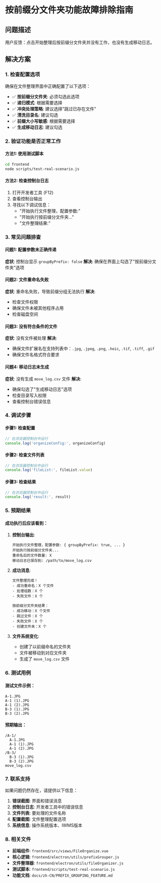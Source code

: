 # 按前缀分文件夹功能故障排除指南

## 问题描述
用户反馈：点击开始整理后按前缀分文件夹并没有工作，也没有生成移动日志。

## 解决方案

### 1. 检查配置选项
确保在文件整理界面中正确配置了以下选项：

- ✅ **按前缀分文件夹**: 必须勾选此选项
- ✅ **递归模式**: 根据需要选择
- ✅ **冲突处理策略**: 建议选择"跳过已存在文件"
- ✅ **清洗目录名**: 建议勾选
- ✅ **前缀大小写敏感**: 根据需要选择
- ✅ **生成移动日志**: 建议勾选

### 2. 验证功能是否正常工作

#### 方法1: 使用测试脚本
```bash
cd frontend
node scripts/test-real-scenario.js
```

#### 方法2: 检查控制台日志
1. 打开开发者工具 (F12)
2. 查看控制台输出
3. 寻找以下调试信息：
   - "开始执行文件整理，配置参数:"
   - "开始执行按前缀分文件夹..."
   - "文件整理结果:"

### 3. 常见问题排查

#### 问题1: 配置参数未正确传递
**症状**: 控制台显示 `groupByPrefix: false`
**解决**: 确保在界面上勾选了"按前缀分文件夹"选项

#### 问题2: 文件重命名失败
**症状**: 重命名失败，导致前缀分组无法执行
**解决**: 
- 检查文件权限
- 确保文件未被其他程序占用
- 检查磁盘空间

#### 问题3: 没有符合条件的文件
**症状**: 没有文件被处理
**解决**: 
- 确保文件扩展名在支持列表中：`.jpg`, `.jpeg`, `.png`, `.heic`, `.tif`, `.tiff`, `.gif`
- 确保文件名格式符合要求

#### 问题4: 移动日志未生成
**症状**: 没有生成 `move_log.csv` 文件
**解决**:
- 确保勾选了"生成移动日志"选项
- 检查目录写入权限
- 查看控制台错误信息

### 4. 调试步骤

#### 步骤1: 检查配置
```javascript
// 在浏览器控制台中运行
console.log('organizeConfig:', organizeConfig)
```

#### 步骤2: 检查文件列表
```javascript
// 在浏览器控制台中运行
console.log('fileList:', fileList.value)
```

#### 步骤3: 检查结果
```javascript
// 在浏览器控制台中运行
console.log('result:', result)
```

### 5. 预期结果

#### 成功执行后应该看到：
1. **控制台输出**:
   ```
   开始执行文件整理，配置参数: { groupByPrefix: true, ... }
   开始执行按前缀分文件夹...
   重命名后的文件数量: X
   移动日志已保存到: /path/to/move_log.csv
   ```

2. **成功消息**:
   ```
   文件整理完成！
   - 成功重命名：X 个文件
   - 处理组数：X 个
   - 失败文件：X 个

   按前缀分文件夹结果：
   - 成功移动：X 个文件
   - 跳过文件：X 个
   - 失败文件：X 个
   - 创建文件夹：X 个
   ```

3. **文件系统变化**:
   - 创建了以前缀命名的文件夹
   - 文件被移动到对应文件夹
   - 生成了 `move_log.csv` 文件

### 6. 测试用例

#### 测试文件示例：
```
A-1.JPG
A-1 (1).JPG
A-1 (2).JPG
B-3 (1).JPG
B-3 (2).JPG
```

#### 预期输出：
```
/A-1/
  A-1.JPG
  A-1 (1).JPG
  A-1 (2).JPG
/B-3/
  B-3 (1).JPG
  B-3 (2).JPG
move_log.csv
```

### 7. 联系支持

如果问题仍然存在，请提供以下信息：

1. **错误截图**: 界面和错误消息
2. **控制台日志**: 开发者工具中的错误信息
3. **文件列表**: 要处理的文件名称
4. **配置截图**: 文件整理配置选项
5. **系统信息**: 操作系统版本、IWMS版本

### 8. 相关文件

- **前端组件**: `frontend/src/views/FileOrganize.vue`
- **核心逻辑**: `frontend/electron/utils/prefixGrouper.js`
- **文件整理器**: `frontend/electron/utils/fileOrganizer.js`
- **测试脚本**: `frontend/scripts/test-real-scenario.js`
- **功能文档**: `docs/zh-CN/PREFIX_GROUPING_FEATURE.md`
